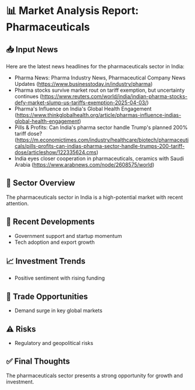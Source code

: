 
# 📊 Market Analysis Report: Pharmaceuticals

## 📥 Input News
Here are the latest news headlines for the pharmaceuticals sector in India:
- Pharma News: Pharma Industry News, Pharmaceutical Company News Updates (https://www.businesstoday.in/industry/pharma)
- Pharma stocks survive market rout on tariff exemption, but uncertainty continues (https://www.reuters.com/world/india/indian-pharma-stocks-defy-market-slump-us-tariffs-exemption-2025-04-03/)
- Pharma's Influence on India's Global Health Engagement (https://www.thinkglobalhealth.org/article/pharmas-influence-indias-global-health-engagement)
- Pills & Profits: Can India's pharma sector handle Trump's planned 200% tariff dose? (https://m.economictimes.com/industry/healthcare/biotech/pharmaceuticals/pills-profits-can-indias-pharma-sector-handle-trumps-200-tariff-dose/articleshow/122335624.cms)
- India eyes closer cooperation in pharmaceuticals, ceramics with Saudi Arabia (https://www.arabnews.com/node/2608575/world)

## 🏢 Sector Overview
The pharmaceuticals sector in India is a high-potential market with recent attention.

## 📰 Recent Developments
- Government support and startup momentum
- Tech adoption and export growth

## 📈 Investment Trends
- Positive sentiment with rising funding

## 💼 Trade Opportunities
- Demand surge in key global markets

## ⚠️ Risks
- Regulatory and geopolitical risks

## ✅ Final Thoughts
The pharmaceuticals sector presents a strong opportunity for growth and investment.
